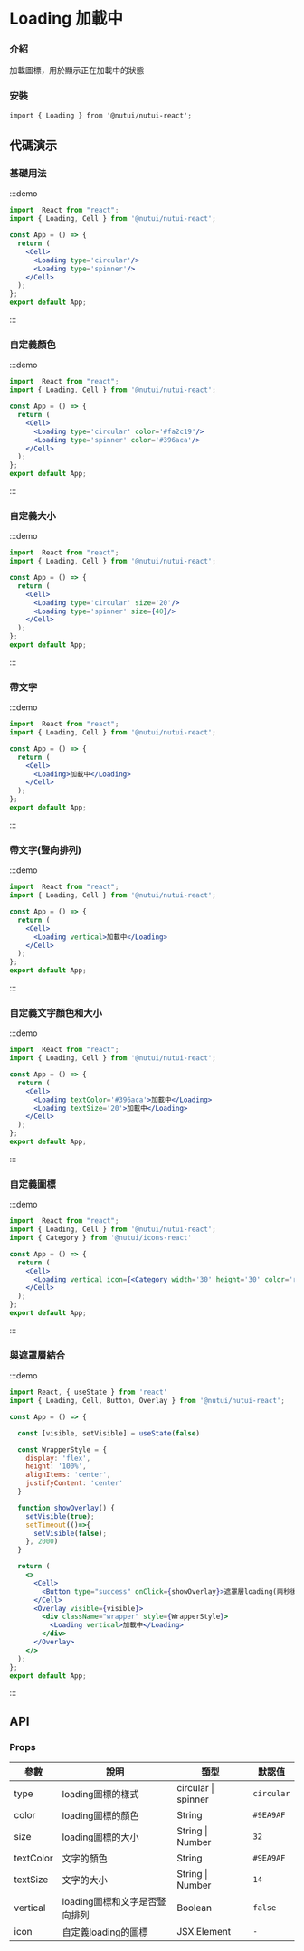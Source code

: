 #  Loading 加載中

### 介紹

加載圖標，用於顯示正在加載中的狀態

### 安裝

```tsx
import { Loading } from '@nutui/nutui-react';
```

## 代碼演示

### 基礎用法

:::demo

```jsx
import  React from "react";
import { Loading, Cell } from '@nutui/nutui-react';

const App = () => {
  return (
    <Cell>
      <Loading type='circular'/>
      <Loading type='spinner'/>
    </Cell>
  );
};
export default App;
```

:::

### 自定義顏色

:::demo

```jsx
import  React from "react";
import { Loading, Cell } from '@nutui/nutui-react';

const App = () => {
  return (
    <Cell>
      <Loading type='circular' color='#fa2c19'/>
      <Loading type='spinner' color='#396aca'/>
    </Cell>
  );
};
export default App;
```

:::

### 自定義大小

:::demo

```jsx
import  React from "react";
import { Loading, Cell } from '@nutui/nutui-react';

const App = () => {
  return (
    <Cell>
      <Loading type='circular' size='20'/>
      <Loading type='spinner' size={40}/>
    </Cell>
  );
};
export default App;
```

:::

### 帶文字

:::demo

```jsx
import  React from "react";
import { Loading, Cell } from '@nutui/nutui-react';

const App = () => {
  return (
    <Cell>
      <Loading>加載中</Loading>
    </Cell>
  );
};
export default App;
```

:::

### 帶文字(豎向排列)

:::demo

```jsx
import  React from "react";
import { Loading, Cell } from '@nutui/nutui-react';

const App = () => {
  return (
    <Cell>
      <Loading vertical>加載中</Loading>
    </Cell>
  );
};
export default App;
```

:::

### 自定義文字顏色和大小

:::demo

```jsx
import  React from "react";
import { Loading, Cell } from '@nutui/nutui-react';

const App = () => {
  return (
    <Cell>
      <Loading textColor='#396aca'>加載中</Loading>
      <Loading textSize='20'>加載中</Loading>
    </Cell>
  );
};
export default App;
```

:::

### 自定義圖標

:::demo

```jsx
import  React from "react";
import { Loading, Cell } from '@nutui/nutui-react';
import { Category } from '@nutui/icons-react'

const App = () => {
  return (
    <Cell>
      <Loading vertical icon={<Category width='30' height='30' color='red'/>}/>
    </Cell>
  );
};
export default App;
```

:::

### 與遮罩層結合

:::demo

```jsx
import React, { useState } from 'react'
import { Loading, Cell, Button, Overlay } from '@nutui/nutui-react';

const App = () => {

  const [visible, setVisible] = useState(false)

  const WrapperStyle = {
    display: 'flex',
    height: '100%',
    alignItems: 'center',
    justifyContent: 'center'
  }

  function showOverlay() {
    setVisible(true);
    setTimeout(()=>{
      setVisible(false);
    }, 2000)
  }  

  return (
    <>
      <Cell>
        <Button type="success" onClick={showOverlay}>遮罩層loading(兩秒後關閉)</Button>
      </Cell>
      <Overlay visible={visible}>
        <div className="wrapper" style={WrapperStyle}>
          <Loading vertical>加載中</Loading>
        </div>
      </Overlay>   
    </> 
  );
};
export default App;
```

:::

## API

### Props

| 參數         | 說明                             | 類型   | 默認值           |
|--------------|----------------------------------|--------|------------------|
| type         | loading圖標的樣式                    | circular \| spinner | `circular`          |
| color        | loading圖標的顏色                    | String              | `#9EA9AF`           |
| size         | loading圖標的大小                    | String \| Number    | `32`                |
| textColor    | 文字的顏色                           | String              | `#9EA9AF`           |
| textSize     | 文字的大小                           | String \| Number    | `14`                |
| vertical     | loading圖標和文字是否豎向排列        |  Boolean            | `false`
| icon         | 自定義loading的圖標                  | JSX.Element         |  `-`
